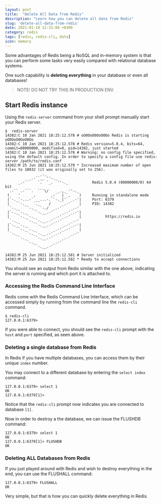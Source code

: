 ```yaml
---
layout: post
title:  "Delete All Data from Redis"
description: "Learn how you can delete all data from Redis"
slug: 'delete-all-data-from-redis'
date: 2021-01-10 12:31:04 +0300
category: redis
tags: [redis, redis-cli, data]
icon: memory
---
```


Some advantages of Redis being a NoSQL and in-memory system is that you can perform some tasks very easily compared with relational database systems.

One such capability is **deleting everything** in your database or even all databases!

> NOTE! DO NOT TRY THIS IN PRODUCTION ENV.

## Start Redis instance

Using the `redis-server` command from your shell prompt manually start your Redis server.

```
$  redis-server
14382:C 10 Jan 2021 18:25:12.578 # oO0OoO0OoO0Oo Redis is starting oO0OoO0OoO0Oo
14382:C 10 Jan 2021 18:25:12.578 # Redis version=5.0.4, bits=64, commit=00000000, modified=0, pid=14382, just started
14382:C 10 Jan 2021 18:25:12.578 # Warning: no config file specified, using the default config. In order to specify a config file use redis-server /path/to/redis.conf
14382:M 25 Jun 2021 18:25:12.579 * Increased maximum number of open files to 10032 (it was originally set to 256).
                _._
           _.-``__ ''-._
      _.-``    `.  `_.  ''-._           Redis 5.0.4 (00000000/0) 64 bit
  .-`` .-```.  ```\/    _.,_ ''-._
 (    '      ,       .-`  | `,    )     Running in standalone mode
 |`-._`-...-` __...-.``-._|'` _.-'|     Port: 6379
 |    `-._   `._    /     _.-'    |     PID: 14382
  `-._    `-._  `-./  _.-'    _.-'
 |`-._`-._    `-.__.-'    _.-'_.-'|
 |    `-._`-._        _.-'_.-'    |           https://redis.io
  `-._    `-._`-.__.-'_.-'    _.-'
 |`-._`-._    `-.__.-'    _.-'_.-'|
 |    `-._`-._        _.-'_.-'    |
  `-._    `-._`-.__.-'_.-'    _.-'
      `-._    `-.__.-'    _.-'
          `-._        _.-'
              `-.__.-'

14382:M 25 Jun 2021 18:25:12.581 # Server initialized
14382:M 25 Jun 2021 18:25:12.582 * Ready to accept connections
```
You should see an output from Redis similar with the one above, indicating the server is running and which port it is attached to.


### Accessing the Redis Command Line Interface

Redis come with the Redis Command Line Interface, which can be accessed simply by running from the command line the `redis-cli` command.

```
$ redis-cli
127.0.0.1:6379>
```

If you were able to connect, you should see the `redis-cli` prompt with the `host` and `port` specified, as seen above.

### Deleting a single database from Redis

In Redis if you have multiple databases, you can access them by their unique `index` number.

You may connect to a different database by entering the `select index` command:

```
127.0.0.1:6379> select 1
OK
127.0.0.1:6379[1]>
```

Notice that the `redis-cli` prompt now indicates you are connected to database `[1]`.

Now in order to destroy a the database, we can issue the FLUSHDB command:

```
127.0.0.1:6379> select 1
OK
127.0.0.1:6379[1]> FLUSHDB
OK
```

### Deleting ALL Databases from Redis

If you just played around with Redis and wish to destroy everything in the end, you can use the FLUSHALL command:

```
127.0.0.1:6379> FLUSHALL
OK
```

Very simple, but that is how you can quickly delete everything in Redis.